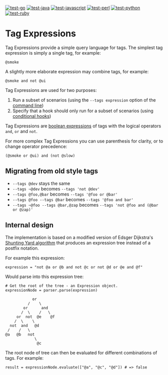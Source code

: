 [![test-go](https://github.com/cucumber/tag-expressions/actions/workflows/test-go.yml/badge.svg)](https://github.com/cucumber/tag-expressions/actions/workflows/test-go.yml)
[![test-java](https://github.com/cucumber/tag-expressions/actions/workflows/test-java.yml/badge.svg)](https://github.com/cucumber/tag-expressions/actions/workflows/test-java.yml)
[![test-javascript](https://github.com/cucumber/tag-expressions/actions/workflows/test-javascript.yml/badge.svg)](https://github.com/cucumber/tag-expressions/actions/workflows/test-javascript.yml)
[![test-perl](https://github.com/cucumber/tag-expressions/actions/workflows/test-perl.yml/badge.svg)](https://github.com/cucumber/tag-expressions/actions/workflows/test-perl.yml)
[![test-python](https://github.com/cucumber/tag-expressions/actions/workflows/test-python.yml/badge.svg)](https://github.com/cucumber/tag-expressions/actions/workflows/test-python.yml)
[![test-ruby](https://github.com/cucumber/tag-expressions/actions/workflows/test-ruby.yml/badge.svg)](https://github.com/cucumber/tag-expressions/actions/workflows/test-ruby.yml)

# Tag Expressions

Tag Expressions provide a simple query language for tags. The simplest tag expression is
simply a single tag, for example:

    @smoke

A slightly more elaborate expression may combine tags, for example:

    @smoke and not @ui

Tag Expressions are used for two purposes:

1. Run a subset of scenarios (using the `--tags expression` option of the [command line](https://cucumber.io/docs/cucumber/api/#running-cucumber))
2. Specify that a hook should only run for a subset of scenarios (using [conditional hooks](https://cucumber.io/docs/cucumber/api/#hooks))

Tag Expressions are [boolean expressions](https://en.wikipedia.org/wiki/Boolean_expression)
of tags with the logical operators `and`, `or` and `not`.

For more complex Tag Expressions you can use parenthesis for clarity, or to change operator precedence:

    (@smoke or @ui) and (not @slow)

## Migrating from old style tags

* `--tags @dev` stays the same
* `--tags ~@dev` becomes `--tags 'not @dev'`
* `--tags @foo,@bar` becomes  `--tags '@foo or @bar'`
* `--tags @foo --tags @bar` becomes `--tags '@foo and bar'`
* `--tags ~@foo --tags @bar,@zap` becomes `--tags 'not @foo and (@bar or @zap)'`

## Internal design

The implementation is based on a modified version of Edsger Dijkstra's
[Shunting Yard algorithm](https://en.wikipedia.org/wiki/Shunting-yard_algorithm)
that produces an expression tree instead of a postfix notation.

For example this expression:

    expression = "not @a or @b and not @c or not @d or @e and @f"

Would parse into this expression tree:

    # Get the root of the tree - an Expression object.
    expressionNode = parser.parse(expression)

                or
              /    \
            or      and
           /  \    /   \
         or  not  @e    @f
        /  \    \
      not  and   @d
     /    /   \
    @a   @b   not
                 \
                  @c

The root node of tree can then be evaluated for different combinations of tags.
For example:

    result = expressionNode.evaluate(["@a", "@c", "@d"]) # => false

